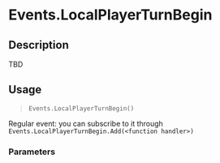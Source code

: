 # Events.LocalPlayerTurnBegin
## Description
TBD

## Usage
> `Events.LocalPlayerTurnBegin()`

Regular event: you can subscribe to it through `Events.LocalPlayerTurnBegin.Add(<function handler>)`

### Parameters
